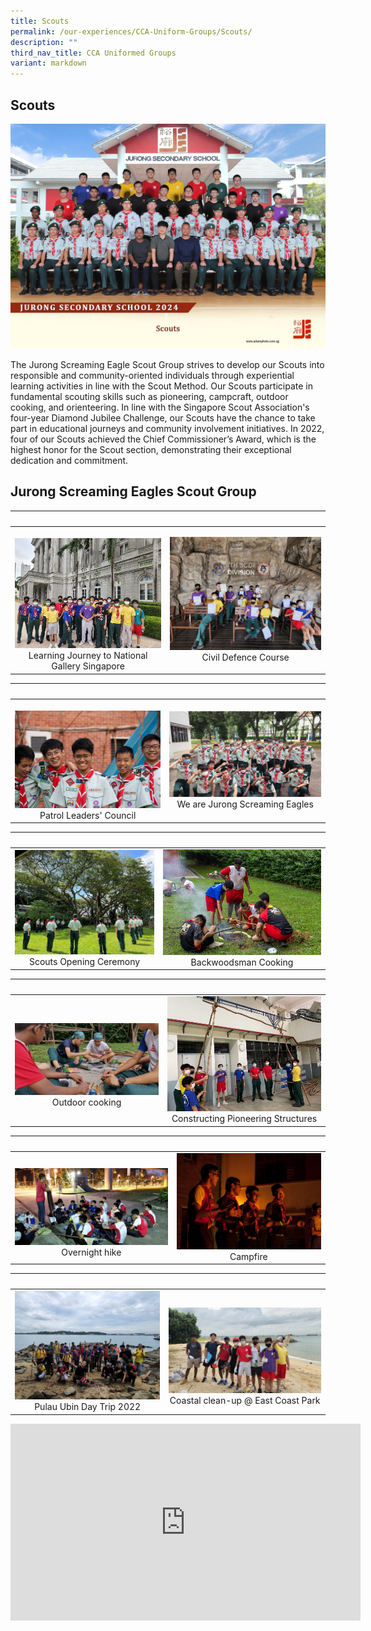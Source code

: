 ```yaml
---
title: Scouts
permalink: /our-experiences/CCA-Uniform-Groups/Scouts/
description: ""
third_nav_title: CCA Uniformed Groups
variant: markdown
---
```

## Scouts 
![Scouts 2024](/images/scouts_2.jpg)

The Jurong Screaming Eagle Scout Group strives to develop our Scouts into responsible and community-oriented individuals through experiential learning activities in line with the Scout Method. Our Scouts participate in fundamental scouting skills such as pioneering, campcraft, outdoor cooking, and orienteering. In line with the Singapore Scout Association's four-year Diamond Jubilee Challenge, our Scouts have the chance to take part in educational journeys and community involvement initiatives. In 2022, four of our Scouts achieved the Chief Commissioner’s Award, which is the highest honor for the Scout section, demonstrating their exceptional dedication and commitment.

## Jurong Screaming Eagles Scout Group

|&nbsp;&nbsp; |&nbsp;&nbsp; |  
|---|---|  
|&nbsp;![](/images/JSC1-Learning%20Journey%20to%20National%20Gallery%20SG.jpg) <center>Learning Journey to National Gallery Singapore</center> | ![](/images/JSC2-Civil%20Defence%20Course.jpg)<center>Civil Defence Course</center> |

|&nbsp;&nbsp; |&nbsp;&nbsp; |  
|---|---|  
|&nbsp;&nbsp;![](/images/JSC3-Patrol%20Leaders%20Council.jpg) <center>Patrol Leaders' Council</center> |  ![](/images/JSC4-We%20are%20Jurong%20Screaming%20Eagles.jpg)<center>We are Jurong Screaming Eagles</center> |

|&nbsp;&nbsp; |&nbsp;&nbsp; |  
|---|---|  
| ![](/images/JSC5-Scouts%20opening%20ceremony.jpg)<center>Scouts Opening Ceremony</center> |![](/images/JSC6-Backwoodsman%20cooking.jpg)<center> Backwoodsman Cooking</center> |

|&nbsp;&nbsp; |&nbsp;&nbsp; |  
|---|---|  
|&nbsp;![](/images/JSC7-Outdoor%20cooking.jpg) <center>Outdoor cooking</center> | ![](/images/JSC8-Constructing%20pioneering%20structures.jpg)<center>Constructing Pioneering Structures</center> |

|&nbsp;&nbsp; |&nbsp;&nbsp; |  
|---|---|  
|&nbsp;![](/images/JCS9Overnight%20hike.jpg) <center>Overnight hike</center> |![](/images/JCS10-Campfire.jpg)<center>Campfire</center> |

|&nbsp;&nbsp; |&nbsp;&nbsp; |  
|---|---|  
| ![](/images/JCS11-Pulau%20Ubin%20Day%20Trip%202022.jpg)<center>Pulau Ubin Day Trip 2022</center> | &nbsp;![](/images/JCS12-Coastal%20clean-up%20@%20East%20Coast%20Park.jpg) <center>Coastal clean-up @ East Coast Park</center> |



<iframe width="560" height="315" src="https://www.youtube.com/embed/AnrSzI3gxaQ" title="YouTube video player" frameborder="0" allow="accelerometer; autoplay; clipboard-write; encrypted-media; gyroscope; picture-in-picture; web-share" allowfullscreen=""></iframe>
